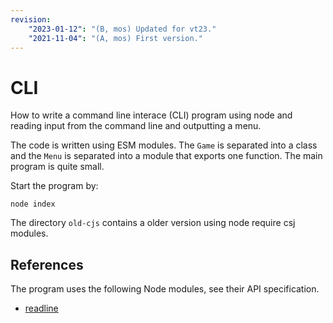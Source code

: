 ```yaml
---
revision: 
    "2023-01-12": "(B, mos) Updated for vt23."
    "2021-11-04": "(A, mos) First version."
---
```

CLI
==============================

How to write a command line interace (CLI) program using node and reading input from the command line and outputting a menu.

The code is written using ESM modules. The `Game` is separated into a class and the `Menu` is separated into a module that exports one function. The main program is quite small.

Start the program by:

```
node index
```

The directory `old-cjs` contains a older version using node require csj modules.



References
-----------------------------

The program uses the following Node modules, see their API specification.

* [readline](https://nodejs.org/api/readline.html)
